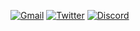 [![Gmail](https://img.shields.io/badge/Gmail-D14836?style=for-the-badge&logo=gmail&logoColor=white)](mailto:banlles@kenabot.xyz)
[![Twitter](https://img.shields.io/badge/Twitter-1DA1F2?style=for-the-badge&logo=twitter&logoColor=white)](https://twitter.com/intent/follow?screen_name=banlles)
[![Discord](https://img.shields.io/badge/Discord-7289DA?style=for-the-badge&logo=discord&logoColor=white)](https://discord.gg/PvJWXDAtG8)
